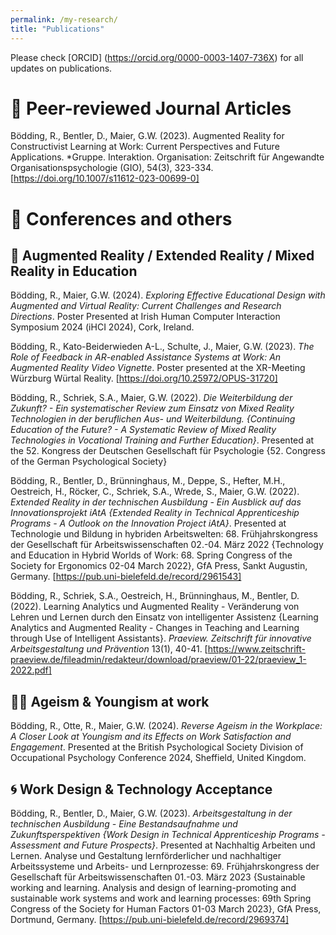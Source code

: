 ```yaml
---
permalink: /my-research/
title: "Publications"
---
```


Please check [ORCID] (https://orcid.org/0000-0003-1407-736X) for all updates on publications. 

# 📖 Peer-reviewed Journal Articles

Bödding, R., Bentler, D., Maier, G.W. (2023). Augmented Reality for Constructivist Learning at Work: Current Perspectives and Future Applications. *Gruppe. Interaktion. Organisation: Zeitschrift für Angewandte Organisationspsychologie (GIO), 54(3), 323-334. [https://doi.org/10.1007/s11612-023-00699-0]

# 💬 Conferences and others

## 👾 Augmented Reality / Extended Reality / Mixed Reality in Education

Bödding, R., Maier, G.W. (2024). *Exploring Effective Educational Design with Augmented and Virtual Reality: Current Challenges and Research Directions*. Poster Presented at Irish Human Computer Interaction Symposium 2024 (iHCI 2024), Cork, Ireland.

Bödding, R., Kato-Beiderwieden A-L., Schulte, J., Maier, G.W. (2023). *The Role of Feedback in AR-enabled Assistance Systems at Work: An Augmented Reality Video Vignette*. Poster presented at the XR-Meeting Würzburg Würtal Reality. [https://doi.org/10.25972/OPUS-31720]

Bödding, R., Schriek, S.A., Maier, G.W. (2022). *Die Weiterbildung der Zukunft? - Ein systematischer Review zum Einsatz von Mixed Reality Technologien in der beruflichen Aus- und Weiterbildung. {Continuing Education of the Future? - A Systematic Review of Mixed Reality Technologies in Vocational Training and Further Education}*. Presented at the 52. Kongress der Deutschen Gesellschaft für Psychologie {52. Congress of the German Psychological Society}

Bödding, R., Bentler, D., Brünninghaus, M., Deppe, S., Hefter, M.H., Oestreich, H., Röcker, C., Schriek, S.A., Wrede, S., Maier, G.W. (2022). *Extended Reality in der technischen Ausbildung - Ein Ausblick auf das Innovationsprojekt iAtA {Extended Reality in Technical Apprenticeship Programs - A Outlook on the Innovation Project iAtA}*. Presented at Technologie und Bildung in hybriden Arbeitswelten: 68. Frühjahrskongress der Gesellschaft für Arbeitswissenschaften 02.-04. März 2022 {Technology and Education in Hybrid Worlds of Work: 68. Spring Congress of the Society for Ergonomics 02-04 March 2022}, GfA Press, Sankt Augustin, Germany. [https://pub.uni-bielefeld.de/record/2961543]

Bödding, R., Schriek, S.A., Oestreich, H., Brünninghaus, M., Bentler, D. (2022). Learning Analytics und Augmented Reality - Veränderung von Lehren und Lernen durch den Einsatz von intelligenter Assistenz {Learning Analytics and Augmented Reality - Changes in Teaching and Learning through Use of Intelligent Assistants}. *Praeview. Zeitschrift für innovative Arbeitsgestaltung und Prävention* 13(1), 40-41. [https://www.zeitschrift-praeview.de/fileadmin/redakteur/download/praeview/01-22/praeview_1-2022.pdf]

## 🏃‍♀️ Ageism & Youngism at work

Bödding, R., Otte, R., Maier, G.W. (2024). *Reverse Ageism in the Workplace: A Closer Look at Youngism and its Effects on Work Satisfaction and Engagement*. Presented at the British Psychological Society Division of Occupational Psychology Conference 2024, Sheffield, United Kingdom. 

## 🌀 Work Design & Technology Acceptance

Bödding, R., Bentler, D., Maier, G.W. (2023). *Arbeitsgestaltung in der technischen Ausbildung - Eine Bestandsaufnahme und Zukunftsperspektiven {Work Design in Technical Apprenticeship Programs - Assessment and Future Prospects}*. Presented at Nachhaltig Arbeiten und Lernen. Analyse und Gestaltung lernförderlicher und nachhaltiger Arbeitssysteme und Arbeits- und Lernprozesse: 69. Frühjahrskongress der Gesellschaft für Arbeitswissenschaften 01.-03. März 2023 {Sustainable working and learning. Analysis and design of learning-promoting and sustainable work systems and work and learning processes: 69th Spring Congress of the Society for Human Factors 01-03 March 2023}, GfA Press, Dortmund, Germany. [https://pub.uni-bielefeld.de/record/2969374]

